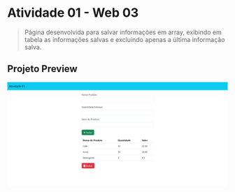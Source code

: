 # Atividade 01 - Web 03

> Página desenvolvida para salvar informações em array, exibindo em tabela as informações salvas e excluindo apenas a última informação salva.

## Projeto Preview

![](./img/sitePreview.png)

